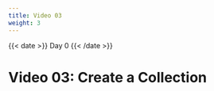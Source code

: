 ```yaml
---
title: Video 03
weight: 3
---
```


{{< date >}} Day 0 {{< /date >}}

# Video 03: Create a Collection

